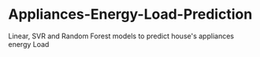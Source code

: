 # Appliances-Energy-Load-Prediction
Linear, SVR and Random Forest models to predict  house's appliances energy Load
